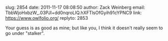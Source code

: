slug:    2854
date:    2011-11-17 08:08:50
author:  Zack Weinberg
email:   TbbWjoHxbzW_.03PJl+dd0nqroLIQ.hXFTlsOfGyih91cYPNC9
link:     https://www.owlfolio.org/
replyto: 2853

Your guess is as good as mine; but like you, I think it doesn't really
seem to go under "stalker".
